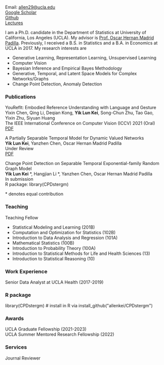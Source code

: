Email: allen29@ucla.edu\
[Google Scholar](https://scholar.google.com/citations?hl=en&user=EveYevcAAAAJ)\
[Github](https://github.com/allenkei)\
[Lectures](https://www.youtube.com/c/AllenKei/videos)

I am a Ph.D. candidate in the Department of Statistics at University of California, Los Angeles (UCLA). My advisor is [Prof. Oscar Hernan Madrid Padilla](https://hernanmp.github.io). Previously, I received a B.S. in Statistics and a B.A. in Economics at UCLA in 2017. My research interests are 

- Generative Learning, Representation Learning, Unsupervised Learning
- Computer Vision
- Bayesian Inference and Empirical Bayes Methodology
- Generative, Temporal, and Latent Space Models for Complex Networks/Graphs
- Change Point Detection, Anomaly Detection

### Publications

YouRefIt: Embodied Reference Understanding with Language and Gesture\
Yixin Chen, Qing Li, Deqian Kong, **Yik Lun Kei**, Song-Chun Zhu, Tao Gao, Yixin Zhu, Siyuan Huang\
The IEEE International Conference on Computer Vision (ICCV) 2021 (Oral)\
[PDF](http://openaccess.thecvf.com/content/ICCV2021/papers/Chen_YouRefIt_Embodied_Reference_Understanding_With_Language_and_Gesture_ICCV_2021_paper.pdf)


A Partially Separable Temporal Model for Dynamic Valued Networks\
**Yik Lun Kei**, Yanzhen Chen, Oscar Hernan Madrid Padilla\
Under Review\
[PDF](http://arxiv.org/abs/2205.13651)


Change Point Detection on Separable Temporal Exponential-family Random Graph Model\
**Yik Lun Kei** \*, Hangjian Li \*, Yanzhen Chen, Oscar Hernan Madrid Padilla\
In submission\
R package: library(CPDstergm)


\* denotes equal contribution


### Teaching
Teaching Fellow
- Statistical Modeling and Learning (201B)
- Computation and Optimization for Statistics (102B)
- Introduction to Data Analysis and Regression (101A)
- Mathematical Statistics (100B)
- Introduction to Probability Theory (100A)
- Introduction to Statistical Methods for Life and Health Sciences (13)
- Introduction to Statistical Reasoning (10)


### Work Experience
Senior Data Analyst at UCLA Health (2017-2019)


### R package
library(CPDstergm) # install in R via install_github("allenkei/CPDstergm")


### Awards
UCLA Graduate Fellowship (2021-2023)\
UCLA Summer Mentored Research Fellowship (2022)

### Services
Journal Reviewer
